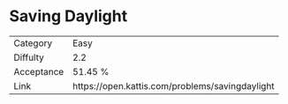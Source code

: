 # Saving Daylight

<table>
    <tr>
        <td>Category</td>
        <td>Easy</td>
    </tr>
    <tr>
        <td>Diffulty</td>
        <td>2.2</td>
    </tr>
    <tr>
        <td>Acceptance</td>
        <td>51.45 %</td>
    </tr>
    <tr>
        <td>Link</td>
        <td>https://open.kattis.com/problems/savingdaylight</td>
    </tr>
</table>